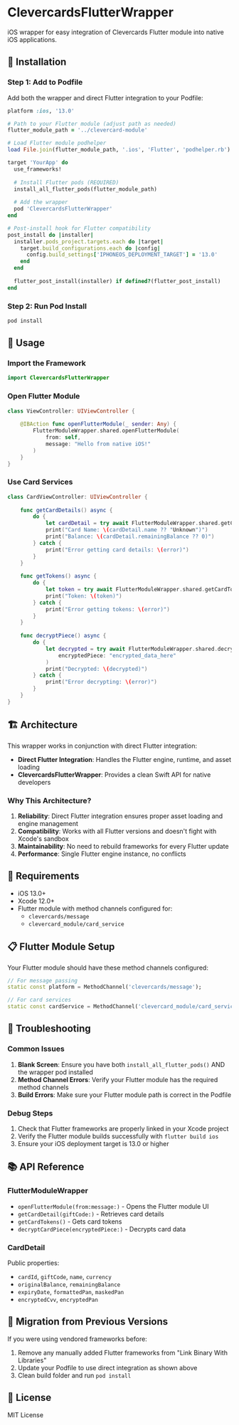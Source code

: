 # ClevercardsFlutterWrapper

iOS wrapper for easy integration of Clevercards Flutter module into native iOS applications.

## 🚀 Installation

### Step 1: Add to Podfile

Add both the wrapper and direct Flutter integration to your Podfile:

```ruby
platform :ios, '13.0'

# Path to your Flutter module (adjust path as needed)
flutter_module_path = '../clevercard-module'

# Load Flutter module podhelper
load File.join(flutter_module_path, '.ios', 'Flutter', 'podhelper.rb')

target 'YourApp' do
  use_frameworks!
  
  # Install Flutter pods (REQUIRED)
  install_all_flutter_pods(flutter_module_path)
  
  # Add the wrapper
  pod 'ClevercardsFlutterWrapper'
end

# Post-install hook for Flutter compatibility
post_install do |installer|
  installer.pods_project.targets.each do |target|
    target.build_configurations.each do |config|
      config.build_settings['IPHONEOS_DEPLOYMENT_TARGET'] = '13.0'
    end
  end
  
  flutter_post_install(installer) if defined?(flutter_post_install)
end
```

### Step 2: Run Pod Install

```bash
pod install
```

## 📱 Usage

### Import the Framework

```swift
import ClevercardsFlutterWrapper
```

### Open Flutter Module

```swift
class ViewController: UIViewController {
    
    @IBAction func openFlutterModule(_ sender: Any) {
        FlutterModuleWrapper.shared.openFlutterModule(
            from: self,
            message: "Hello from native iOS!"
        )
    }
}
```

### Use Card Services

```swift
class CardViewController: UIViewController {
    
    func getCardDetails() async {
        do {
            let cardDetail = try await FlutterModuleWrapper.shared.getCardDetail(giftCode: "ABC123")
            print("Card Name: \(cardDetail.name ?? "Unknown")")
            print("Balance: \(cardDetail.remainingBalance ?? 0)")
        } catch {
            print("Error getting card details: \(error)")
        }
    }
    
    func getTokens() async {
        do {
            let token = try await FlutterModuleWrapper.shared.getCardTokens()
            print("Token: \(token)")
        } catch {
            print("Error getting tokens: \(error)")
        }
    }
    
    func decryptPiece() async {
        do {
            let decrypted = try await FlutterModuleWrapper.shared.decryptCardPiece(
                encryptedPiece: "encrypted_data_here"
            )
            print("Decrypted: \(decrypted)")
        } catch {
            print("Error decrypting: \(error)")
        }
    }
}
```

## 🏗 Architecture

This wrapper works in conjunction with direct Flutter integration:

- **Direct Flutter Integration**: Handles the Flutter engine, runtime, and asset loading
- **ClevercardsFlutterWrapper**: Provides a clean Swift API for native developers

### Why This Architecture?

1. **Reliability**: Direct Flutter integration ensures proper asset loading and engine management
2. **Compatibility**: Works with all Flutter versions and doesn't fight with Xcode's sandbox
3. **Maintainability**: No need to rebuild frameworks for every Flutter update
4. **Performance**: Single Flutter engine instance, no conflicts

## 🔧 Requirements

- iOS 13.0+
- Xcode 12.0+
- Flutter module with method channels configured for:
  - `clevercards/message`
  - `clevercard_module/card_service`

## 📋 Flutter Module Setup

Your Flutter module should have these method channels configured:

```dart
// For message passing
static const platform = MethodChannel('clevercards/message');

// For card services  
static const cardService = MethodChannel('clevercard_module/card_service');
```

## 🐛 Troubleshooting

### Common Issues

1. **Blank Screen**: Ensure you have both `install_all_flutter_pods()` AND the wrapper pod installed
2. **Method Channel Errors**: Verify your Flutter module has the required method channels
3. **Build Errors**: Make sure your Flutter module path is correct in the Podfile

### Debug Steps

1. Check that Flutter frameworks are properly linked in your Xcode project
2. Verify the Flutter module builds successfully with `flutter build ios`
3. Ensure your iOS deployment target is 13.0 or higher

## 📚 API Reference

### FlutterModuleWrapper

- `openFlutterModule(from:message:)` - Opens the Flutter module UI
- `getCardDetail(giftCode:)` - Retrieves card details 
- `getCardTokens()` - Gets card tokens
- `decryptCardPiece(encryptedPiece:)` - Decrypts card data

### CardDetail

Public properties:
- `cardId`, `giftCode`, `name`, `currency`
- `originalBalance`, `remainingBalance`
- `expiryDate`, `formattedPan`, `maskedPan`
- `encryptedCvv`, `encryptedPan`

## 🔄 Migration from Previous Versions

If you were using vendored frameworks before:

1. Remove any manually added Flutter frameworks from "Link Binary With Libraries"
2. Update your Podfile to use direct integration as shown above
3. Clean build folder and run `pod install`

## 📄 License

MIT License 
